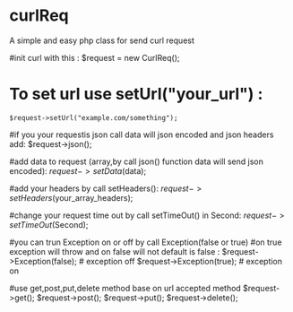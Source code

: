 # curlReq
A simple and easy php class for send curl request



#init curl with this : 
$request = new CurlReq();
# To set url use setUrl("your_url") : 
    $request->setUrl("example.com/something");

#if you your requestis json call data will json encoded and json headers add: 
    $request->json();

#add data to request (array,by call json() function data will send json encoded): 
    $request->setData($data);


#add your headers by call setHeaders(): 
    $request->setHeaders($your_array_headers);

#change your request time out by call setTimeOut() in Second: 
    $request->setTimeOut($Second);

#you can trun Exception on or off by call Exception(false or true)
#on true exception will throw and on false will not default is false : 
    $request->Exception(false); # exception off
    $request->Exception(true); # exception on

#use get,post,put,delete method base on url accepted method
    $request->get();
    $request->post();
    $request->put();
    $request->delete();
